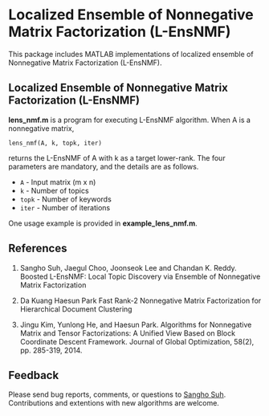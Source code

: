 # Localized Ensemble of Nonnegative Matrix Factorization (L-EnsNMF) 

This package includes MATLAB implementations of localized ensemble of Nonnegative Matrix Factorization (L-EnsNMF).

Localized Ensemble of Nonnegative Matrix Factorization (L-EnsNMF)
---------------
**lens_nmf.m** is a program for executing L-EnsNMF algorithm. When A is a nonnegative matrix,

    lens_nmf(A, k, topk, iter)

returns the L-EnsNMF of A with k as a target lower-rank. 
The four parameters are mandatory, and the details are as follows.

* `A`      -  Input matrix (m x n)
* `k` -  Number of topics
* `topk`  -  Number of keywords
* `iter`           -  Number of iterations

One usage example is provided in **example_lens_nmf.m**.

References
----------
1. Sangho Suh, Jaegul Choo, Joonseok Lee and Chandan K. Reddy.
   Boosted L-EnsNMF: Local Topic Discovery via Ensemble of Nonnegative Matrix Factorization

2. Da Kuang Haesun Park
   Fast Rank-2 Nonnegative Matrix Factorization for Hierarchical Document Clustering

3. Jingu Kim, Yunlong He, and Haesun Park.
   Algorithms for Nonnegative Matrix and Tensor Factorizations: A Unified View 
   Based on Block Coordinate Descent Framework.
   Journal of Global Optimization, 58(2), pp. 285-319, 2014.

Feedback
--------

Please send bug reports, comments, or questions to [Sangho Suh](mailto:sh31659@gmail.com).
Contributions and extentions with new algorithms are welcome.
